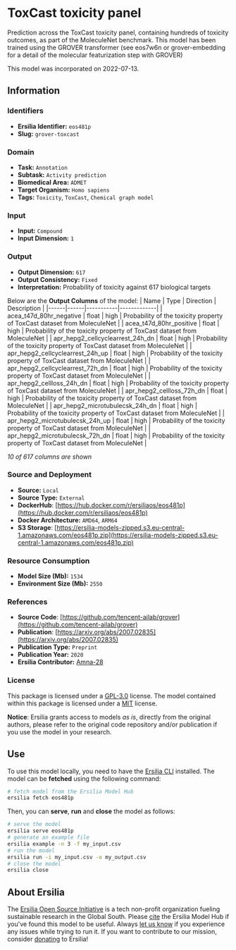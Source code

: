 # ToxCast toxicity panel

Prediction across the ToxCast toxicity panel, containing hundreds of toxicity outcomes, as part of the MoleculeNet benchmark. This model has been trained using the GROVER transformer (see eos7w6n or grover-embedding for a detail of the molecular featurization step with GROVER)

This model was incorporated on 2022-07-13.

## Information
### Identifiers
- **Ersilia Identifier:** `eos481p`
- **Slug:** `grover-toxcast`

### Domain
- **Task:** `Annotation`
- **Subtask:** `Activity prediction`
- **Biomedical Area:** `ADMET`
- **Target Organism:** `Homo sapiens`
- **Tags:** `Toxicity`, `ToxCast`, `Chemical graph model`

### Input
- **Input:** `Compound`
- **Input Dimension:** `1`

### Output
- **Output Dimension:** `617`
- **Output Consistency:** `Fixed`
- **Interpretation:** Probability of toxicity against 617 biological targets

Below are the **Output Columns** of the model:
| Name | Type | Direction | Description |
|------|------|-----------|-------------|
| acea_t47d_80hr_negative | float | high | Probability of the toxicity property of ToxCast dataset from MoleculeNet |
| acea_t47d_80hr_positive | float | high | Probability of the toxicity property of ToxCast dataset from MoleculeNet |
| apr_hepg2_cellcyclearrest_24h_dn | float | high | Probability of the toxicity property of ToxCast dataset from MoleculeNet |
| apr_hepg2_cellcyclearrest_24h_up | float | high | Probability of the toxicity property of ToxCast dataset from MoleculeNet |
| apr_hepg2_cellcyclearrest_72h_dn | float | high | Probability of the toxicity property of ToxCast dataset from MoleculeNet |
| apr_hepg2_cellloss_24h_dn | float | high | Probability of the toxicity property of ToxCast dataset from MoleculeNet |
| apr_hepg2_cellloss_72h_dn | float | high | Probability of the toxicity property of ToxCast dataset from MoleculeNet |
| apr_hepg2_microtubulecsk_24h_dn | float | high | Probability of the toxicity property of ToxCast dataset from MoleculeNet |
| apr_hepg2_microtubulecsk_24h_up | float | high | Probability of the toxicity property of ToxCast dataset from MoleculeNet |
| apr_hepg2_microtubulecsk_72h_dn | float | high | Probability of the toxicity property of ToxCast dataset from MoleculeNet |

_10 of 617 columns are shown_
### Source and Deployment
- **Source:** `Local`
- **Source Type:** `External`
- **DockerHub**: [https://hub.docker.com/r/ersiliaos/eos481p](https://hub.docker.com/r/ersiliaos/eos481p)
- **Docker Architecture:** `AMD64`, `ARM64`
- **S3 Storage**: [https://ersilia-models-zipped.s3.eu-central-1.amazonaws.com/eos481p.zip](https://ersilia-models-zipped.s3.eu-central-1.amazonaws.com/eos481p.zip)

### Resource Consumption
- **Model Size (Mb):** `1534`
- **Environment Size (Mb):** `2550`


### References
- **Source Code**: [https://github.com/tencent-ailab/grover](https://github.com/tencent-ailab/grover)
- **Publication**: [https://arxiv.org/abs/2007.02835](https://arxiv.org/abs/2007.02835)
- **Publication Type:** `Preprint`
- **Publication Year:** `2020`
- **Ersilia Contributor:** [Amna-28](https://github.com/Amna-28)

### License
This package is licensed under a [GPL-3.0](https://github.com/ersilia-os/ersilia/blob/master/LICENSE) license. The model contained within this package is licensed under a [MIT](LICENSE) license.

**Notice**: Ersilia grants access to models _as is_, directly from the original authors, please refer to the original code repository and/or publication if you use the model in your research.


## Use
To use this model locally, you need to have the [Ersilia CLI](https://github.com/ersilia-os/ersilia) installed.
The model can be **fetched** using the following command:
```bash
# fetch model from the Ersilia Model Hub
ersilia fetch eos481p
```
Then, you can **serve**, **run** and **close** the model as follows:
```bash
# serve the model
ersilia serve eos481p
# generate an example file
ersilia example -n 3 -f my_input.csv
# run the model
ersilia run -i my_input.csv -o my_output.csv
# close the model
ersilia close
```

## About Ersilia
The [Ersilia Open Source Initiative](https://ersilia.io) is a tech non-profit organization fueling sustainable research in the Global South.
Please [cite](https://github.com/ersilia-os/ersilia/blob/master/CITATION.cff) the Ersilia Model Hub if you've found this model to be useful. Always [let us know](https://github.com/ersilia-os/ersilia/issues) if you experience any issues while trying to run it.
If you want to contribute to our mission, consider [donating](https://www.ersilia.io/donate) to Ersilia!
